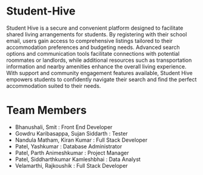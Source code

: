 # Student-Hive
Student Hive is a secure and convenient platform designed to facilitate shared living arrangements for students. By registering with their school email, users gain access to comprehensive listings tailored to their accommodation preferences and budgeting needs. Advanced search options and communication tools facilitate connections with potential roommates or landlords, while additional resources such as transportation information and nearby amenities enhance the overall living experience. With support and community engagement features available, Student Hive empowers students to confidently navigate their search and find the perfect accommodation suited to their needs.
# Team Members
* Bhanushali, Smit : Front End Developer
* Gowdru Karibasappa, Sujan Siddarth : Tester
* Nandula Matham, Kiran Kumar : Full Stack Developer
* Patel, Yashkumar : Database Administrator
* Patel, Parth Animeshkumar : Project Manager
* Patel, Siddharthkumar Kamleshbhai : Data Analyst
* Velamarthi, Rajkoushik : Full Stack Developer
